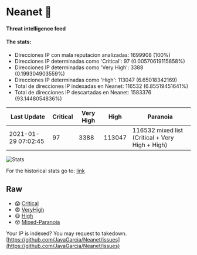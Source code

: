 # Neanet :hocho:
#### Threat intelligence feed
#### The stats:

- Direcciones IP con mala reputacion analizadas: 1699908 (100%)
- Direcciones IP determinadas como 'Critical':  97 (0.00570619115858%)
- Direcciones IP determinadas como 'Very High':  3388 (0.199304903559%)
- Direcciones IP determinadas como 'High':  113047 (6.65018342169)
- Total de direcciones IP indexadas en Neanet:  116532 (6.85519451641%)
- Total de direcciones IP descartadas en Neanet:  1583376 (93.1448054836%)

| Last Update | Critical | Very High | High | Paranoia |
| --- | --- | --- | --- | --- |
| 2021-01-29 07:02:45 | 97 | 3388 | 113047 | 116532 mixed list (Critical + Very High + High)|

![Stats](https://docs.google.com/spreadsheets/d/e/2PACX-1vSnaNMIXVabIpDJjufMlzH7poXnshF3mgd8Is1g9ytUEzVsP5my4Trn8f-xkoLLQ38xpL3HtmUexLo6/pubchart?oid=501124687&format=image)

For the historical stats go to: [link](/stats.csv)
## Raw
- :scream: [Critical](https://raw.githubusercontent.com/JavaGarcia/Neanet/master/blacklists/neanet_critical.txt)
- :fearful: [VeryHigh](https://raw.githubusercontent.com/JavaGarcia/Neanet/master/blacklists/neanet_veryHigh.txtt)
- :frowning: [High](https://raw.githubusercontent.com/JavaGarcia/Neanet/master/blacklists/neanet_high.txt)
- :dizzy_face: [Mixed-Paranoia](https://raw.githubusercontent.com/JavaGarcia/Neanet/master/blacklists/neanet_all.txt)


Your IP is indexed? You may request to takedown. [https://github.com/JavaGarcia/Neanet/issues](https://github.com/JavaGarcia/Neanet/issues)




























































































































































































































































































































































































































































































































































































































































































































































































































































































































































































































































































































































































































































































































































































































































































































































































































































































































































































































































































































































































































































































































































































































































































































































































































































































































































































































































































































































































































































































































































































































































































































































































































































































































































































































































































































































































































































































































































































































































































































































